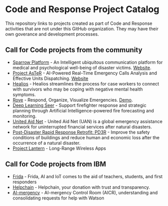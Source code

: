 # Code and Response Project Catalog
This repository links to projects created as part of Code and Response activities that are not under this GitHub organization. They may have their own goverance and development processes.

## Call for Code projects from the community
* [Sparrow Platform](https://github.com/sparrow-platform) - An Intelligent ubiquitous communication platform for medical and psychological well-being of disaster victims. [Website](https://sparrow-platform.com/).
* [Project AsTeR](https://github.com/Project-AsTeR/) - AI-Powered Real-Time Emergency Calls Analysis and Effective Units Dispatching. [Website](http://www.project-aster.com/)
* [Healios](https://gitlab.com/xuelongmu1/healios-ibm) - Healios streamlines the process for case workers to connect with survivors who may be coping with negative mental health symptoms.
* [Rove](https://github.com/bryanhpchiang/Rove) - Respond, Organize, Visualize Emergencies. [Demo](https://rove.mybluemix.net/).
* [Deep Learning Seer](https://www.dlseer.com/) - Support firefighter response and strategic planning through Artificial Intelligence-powered fire forecasting and monitoring.
* [United Aid Net](https://github.com/cellchip/kai) - United Aid Net (UAN) is a global emergency assistance network for uninterrupted financial services after natural disasters.
* [Post-Disaster Rapid Response Retrofit: PD3R](https://github.com/Build-Change/call_for_code) - Improve the safety conditions of buildings and reduce human and economic loss after the occurrence of a natural disaster.
* [Project Lantern](https://github.com/lantern-works) - Long-Range Wireless Apps

## Call for Code projects from IBM
* [Frida](https://github.com/IBM/Frida) - Frida, AI and IoT comes to the aid of teachers, students, and first responders
* [Helpchain](https://github.com/IBM/Helpchain) - Helpchain, your donation with trust and transparency.
* [AI-mergency](https://github.com/IBM/AI-mergency) - AI-mergency Control Room (AICR), understanding and consolidating requests for help with Watson

